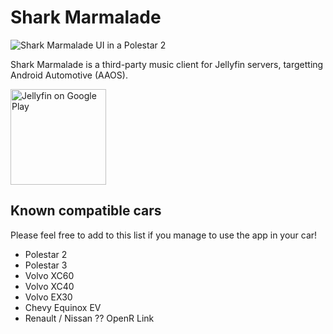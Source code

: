 # Shark Marmalade

![Shark Marmalade UI in a Polestar 2](https://www.bendardenne.be/img/sharkmarmalade.png)

Shark Marmalade is a third-party music client for Jellyfin servers, targetting Android Automotive (AAOS).

<a href="https://play.google.com/store/apps/details?id=be.bendardenne.jellyfin.aaos&pcampaignid=web_shar">
<img width="153" src="https://jellyfin.org/images/store-icons/google-play.png" alt="Jellyfin on Google Play"/>
</a>

## Known compatible cars

Please feel free to add to this list if you manage to use the app in your car! 

- Polestar 2
- Polestar 3
- Volvo XC60
- Volvo XC40
- Volvo EX30
- Chevy Equinox EV
- Renault / Nissan  ??  OpenR Link
